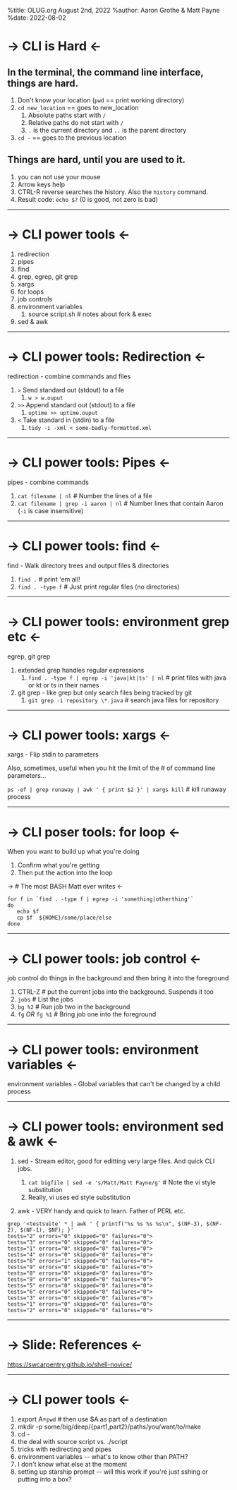 %title: OLUG.org August 2nd, 2022
%author: Aaron Grothe & Matt Payne
%date: 2022-08-02

-> CLI is Hard <-
=========

## In the terminal, the command line interface, things are hard.
1. Don't know your location (`pwd` == print working directory)
2. `cd new_location` == goes to new_location
   1. Absolute paths start with `/`
   1. Relative paths do not start with `/`
   1. `.` is the current directory and `..` is the parent directory
3. `cd -` == goes to the previous location

## Things are hard, until you are used to it.
1. you can not use your mouse
1. Arrow keys help
2. CTRL-R reverse searches the history.  Also the `history` command.
1. Result code: `echo $?` (0 is good, not zero is bad)

-------------------------------------------------
-> CLI power tools <-
=========
1. redirection
2. pipes
3. find
4. grep, egrep, git grep
5. xargs
6. for loops
7. job controls
8. environment variables
   1. source script.sh  # notes about fork & exec
9. sed & awk


-------------------------------------------------
-> CLI power tools: Redirection <-
=========
redirection - combine commands and files

1. `>` Send standard out (stdout) to a file
   1. `w > w.ouput`
1. `>>` Append standard out (stdout) to a file
   1. `uptime >> uptime.ouput`
1. `<` Take standard in (stdin) to a file
   1. `tidy -i -xml < some-badly-formatted.xml`

-------------------------------------------------
-> CLI power tools: Pipes <-
=========
pipes - combine commands
1. `cat filename | nl`  # Number the lines of a file
1. `cat filename | grep -i aaron | nl` # Number lines that contain Aaron (`-i` is case insensitive)

-------------------------------------------------
-> CLI power tools: find <-
=========
find - Walk directory trees and output files & directories
1. `find .` # print 'em all!
1. `find . -type f`  # Just print regular files (no directories)

-------------------------------------------------
-> CLI power tools: environment grep etc <-
=========
egrep, git grep
1. extended grep handles regular expressions
   1. `find . -type f | egrep -i 'java|kt|ts' | nl` # print files with java or kt or ts in their names
1. git grep - like grep but only search files being tracked by git
   1. `git grep -i repository \*.java` # search java files for repository

-------------------------------------------------
-> CLI power tools: xargs <-
=========
xargs - Flip stdin to parameters

Also, sometimes, useful when you hit the limit of the # of command line parameters... 

`ps -ef | grep runaway | awk ' { print $2 }' | xargs kill` # kill runaway process

-------------------------------------------------
-> CLI poser tools: for loop <-
=========
When you want to build up what you're doing
1. Confirm what you're getting
2. Then put the action into the loop

-> # The most BASH Matt ever writes <-

```
for f in `find . -type f | egrep -i 'something|otherthing'`
do 
   echo $f
   cp $f  ${HOME}/some/place/else
done
```

-------------------------------------------------
-> CLI power tools: job control <-
=========
job control do things in the background and then bring it into the foreground

1. CTRL-Z   # put the current jobs into the background.  Suspends it too
1. `jobs`   # List the jobs
1. `bg %2`  # Run job two in the background
1. `fg` *OR* `fg %1` # Bring job one into the foreground

-------------------------------------------------
-> CLI power tools: environment variables <-
=========
environment variables - Global variables that can't be changed by a child process


-------------------------------------------------
-> CLI power tools: environment sed & awk <-
=========
1. sed - Stream editor, good for editting very large files.  And quick CLI jobs.
   1. `cat bigfile | sed -e 's/Matt/Matt Payne/g'` # Note the vi style substitution
   1. Really, vi uses ed style substitution

1. awk - VERY handy and quick to learn.   Father of PERL etc.

```
grep '<testsuite' * | awk ' { printf("%s %s %s %s\n", $(NF-3), $(NF-2), $(NF-1), $NF); }'
tests="2" errors="0" skipped="0" failures="0">
tests="3" errors="0" skipped="0" failures="0">
tests="1" errors="0" skipped="0" failures="0">
tests="4" errors="0" skipped="0" failures="0">
tests="6" errors="1" skipped="0" failures="0">
tests="9" errors="0" skipped="0" failures="0">
tests="8" errors="0" skipped="0" failures="0">
tests="9" errors="0" skipped="0" failures="0">
tests="5" errors="0" skipped="0" failures="0">
tests="6" errors="0" skipped="0" failures="0">
tests="3" errors="0" skipped="0" failures="0">
tests="1" errors="0" skipped="0" failures="0">
tests="2" errors="0" skipped="0" failures="0">
```


-------------------------------------------------

-> Slide: References <-
=========
https://swcarpentry.github.io/shell-novice/

-------------------------------------------------
-> CLI power tools <-
=========

1. export A=`pwd`  # then use $A as part of a destination
2. mkdir -p some/big/deep/{part1,part2}/paths/you/want/to/make
3. cd -
4. the deal with source script vs. ./script
5. tricks with redirecting and pipes
6. environment variables -- what's to know other than PATH?
7. I don't know what else at the moment
8. setting up starship prompt -- will this work if you're just sshing or putting into a box?
